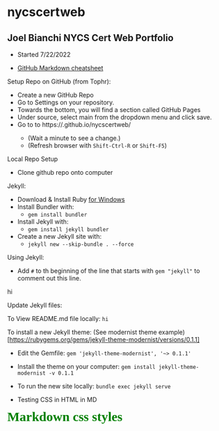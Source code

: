 # nycscertweb
## Joel Bianchi NYCS Cert Web Portfolio
* Started 7/22/2022

* [GitHub Markdown cheatsheet](https://docs.github.com/en/get-started/writing-on-github/getting-started-with-writing-and-formatting-on-github/basic-writing-and-formatting-syntax)


Setup Repo on GitHub (from Tophr):
* Create a new GitHub Repo
* Go to Settings on your repository.
* Towards the bottom, you will find a section called GitHub Pages
* Under source, select main from the dropdown menu and click save.
* Go to to https://<username>.github.io/nycscertweb/
  * (Wait a minute to see a change.)
  * (Refresh browser with ```Shift-Ctrl-R``` or ```Shift-F5```)


Local Repo Setup
* Clone github repo onto computer


Jekyll:
* Download & Install Ruby [for Windows](https://rubyinstaller.org/)
* Install Bundler with:
  * ``` gem install bundler ```
* Install Jekyll with:
  * ```gem install jekyll bundler``` 
* Create a new Jekyll site with:
  * ```jekyll new --skip-bundle . --force```

Using Jekyll:
* Add ```#``` to th beginning of the line that starts with ```gem "jekyll"``` to comment out this line.
 
 hi


Update Jekyll files:


To View README.md file locally:
```hi```


To install a new Jekyll theme:
(See  modernist theme example)[https://rubygems.org/gems/jekyll-theme-modernist/versions/0.1.1]

* Edit the Gemfile:
```gem 'jekyll-theme-modernist', '~> 0.1.1' ```

* Install the theme on your computer:
```gem install jekyll-theme-modernist -v 0.1.1 ```


* To run the new site locally:
```bundle exec jekyll serve```

* Testing CSS in HTML in MD

<style>
.green {
    color: green;
    font-weight:700;
    font-size: 30px;
    font-family: "Times New Roman", Times, serif    
}
</style>

<div class="green">
    Markdown css styles
</div>
